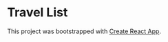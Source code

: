 # Travel List

This project was bootstrapped with [Create React App](https://github.com/facebook/create-react-app).
